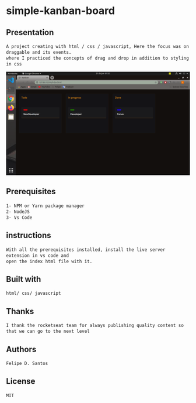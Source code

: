# simple-kanban-board

## Presentation
    A project creating with html / css / javascript, Here the focus was on draggable and its events. 
    where I practiced the concepts of drag and drop in addition to styling in css

<img src='https://github.com/lycan-nt/-Laboratory_of_javascript-experiences/blob/master/simple-kanban-board/Captura%20de%20tela%20de%202020-06-21%2001-52-56.png'>

## Prerequisites
    1- NPM or Yarn package manager
    2- NodeJS
    3- Vs Code

## instructions
    With all the prerequisites installed, install the live server extension in vs code and 
    open the index html file with it.
    
## Built with
    html/ css/ javascript 
   
## Thanks    
    I thank the rocketseat team for always publishing quality content so that we can go to the next level
    
## Authors
    Felipe D. Santos

## License
    MIT
